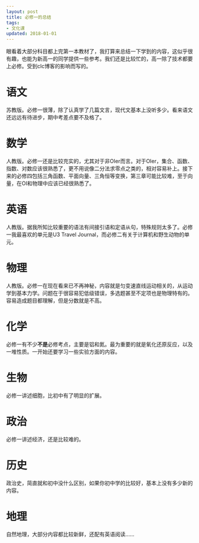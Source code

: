 ```yaml
---
layout: post
title: 必修一的总结
tags:
- 文化课
updated: 2018-01-01
---
```


眼看着大部分科目都上完第一本教材了，我打算来总结一下学到的内容，这似乎很有趣，也能为新高一的同学提供一些参考。我们还是比较忙的，高一除了技术都要上必修。受到clc博客的影响而写的。

# 语文

苏教版。必修一很薄，除了认真学了几篇文言，现代文基本上没听多少。看来语文还远远有待进步，期中考差点要不及格了。

# 数学

人教版。必修一还是比较充实的，尤其对于非OIer而言。对于OIer，集合、函数、指数、对数应该很熟悉了，更不用说像二分法求零点之类的，相对容易补上。接下来的必修四包括三角函数、平面向量、三角恒等变换，第三章可能比较难，至于向量，在OI和物理中应该已经很熟悉了。

<!-- more -->

# 英语

人教版。据我所知比较重要的语法有间接引语和定语从句，特殊规则太多了。必修一我最喜欢的单元是U3 Travel Journal，而必修二有关于计算机和野生动物的单元。

# 物理

人教版。必修一在现在看来已不再神秘，内容就是匀变速直线运动相关的，从运动学到基本力学。问题在于很容易犯低级错误，多选题甚至不定项也是物理特有的。容易造成题目都理解，但是分数就是不高。

# 化学

必修一有不少**不是**必修考点，主要是铝和氮。最为重要的就是氧化还原反应，以及一堆性质。一开始还要学习一些实验方面的内容。

# 生物

必修一讲述细胞，比初中有了明显的扩展。

# 政治

必修一讲述经济，还是比较难的。

# 历史

政治史，简直就和初中没什么区别，如果你初中学的比较好，基本上没有多少新的内容。

# 地理

自然地理，大部分内容都比较新鲜，还配有英语阅读……
